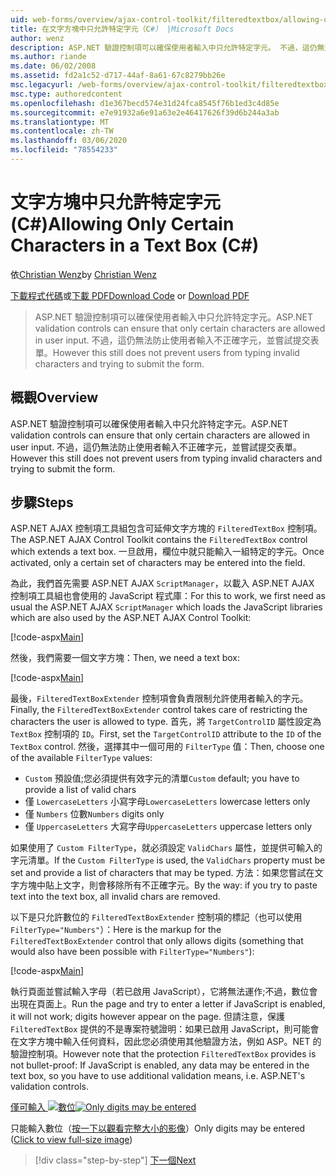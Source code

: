 ```yaml
---
uid: web-forms/overview/ajax-control-toolkit/filteredtextbox/allowing-only-certain-characters-in-a-text-box-cs
title: 在文字方塊中只允許特定字元（C#） |Microsoft Docs
author: wenz
description: ASP.NET 驗證控制項可以確保使用者輸入中只允許特定字元。 不過，這仍無法防止使用者輸入不正確 。
ms.author: riande
ms.date: 06/02/2008
ms.assetid: fd2a1c52-d717-44af-8a61-67c8279bb26e
msc.legacyurl: /web-forms/overview/ajax-control-toolkit/filteredtextbox/allowing-only-certain-characters-in-a-text-box-cs
msc.type: authoredcontent
ms.openlocfilehash: d1e367becd574e31d24fca8545f76b1ed3c4d85e
ms.sourcegitcommit: e7e91932a6e91a63e2e46417626f39d6b244a3ab
ms.translationtype: MT
ms.contentlocale: zh-TW
ms.lasthandoff: 03/06/2020
ms.locfileid: "78554233"
---
```

# <a name="allowing-only-certain-characters-in-a-text-box-c"></a><span data-ttu-id="96654-104">文字方塊中只允許特定字元 (C#)</span><span class="sxs-lookup"><span data-stu-id="96654-104">Allowing Only Certain Characters in a Text Box (C#)</span></span>

<span data-ttu-id="96654-105">依[Christian Wenz](https://github.com/wenz)</span><span class="sxs-lookup"><span data-stu-id="96654-105">by [Christian Wenz](https://github.com/wenz)</span></span>

<span data-ttu-id="96654-106">[下載程式代碼](https://download.microsoft.com/download/4/c/2/4c2def7a-0d23-4055-91f9-1f18504167d7/FilteredTextBox0.cs.zip)或[下載 PDF](https://download.microsoft.com/download/b/6/a/b6ae89ee-df69-4c87-9bfb-ad1eb2b23373/filteredtextbox0CS.pdf)</span><span class="sxs-lookup"><span data-stu-id="96654-106">[Download Code](https://download.microsoft.com/download/4/c/2/4c2def7a-0d23-4055-91f9-1f18504167d7/FilteredTextBox0.cs.zip) or [Download PDF](https://download.microsoft.com/download/b/6/a/b6ae89ee-df69-4c87-9bfb-ad1eb2b23373/filteredtextbox0CS.pdf)</span></span>

> <span data-ttu-id="96654-107">ASP.NET 驗證控制項可以確保使用者輸入中只允許特定字元。</span><span class="sxs-lookup"><span data-stu-id="96654-107">ASP.NET validation controls can ensure that only certain characters are allowed in user input.</span></span> <span data-ttu-id="96654-108">不過，這仍無法防止使用者輸入不正確字元，並嘗試提交表單。</span><span class="sxs-lookup"><span data-stu-id="96654-108">However this still does not prevent users from typing invalid characters and trying to submit the form.</span></span>

## <a name="overview"></a><span data-ttu-id="96654-109">概觀</span><span class="sxs-lookup"><span data-stu-id="96654-109">Overview</span></span>

<span data-ttu-id="96654-110">ASP.NET 驗證控制項可以確保使用者輸入中只允許特定字元。</span><span class="sxs-lookup"><span data-stu-id="96654-110">ASP.NET validation controls can ensure that only certain characters are allowed in user input.</span></span> <span data-ttu-id="96654-111">不過，這仍無法防止使用者輸入不正確字元，並嘗試提交表單。</span><span class="sxs-lookup"><span data-stu-id="96654-111">However this still does not prevent users from typing invalid characters and trying to submit the form.</span></span>

## <a name="steps"></a><span data-ttu-id="96654-112">步驟</span><span class="sxs-lookup"><span data-stu-id="96654-112">Steps</span></span>

<span data-ttu-id="96654-113">ASP.NET AJAX 控制項工具組包含可延伸文字方塊的 `FilteredTextBox` 控制項。</span><span class="sxs-lookup"><span data-stu-id="96654-113">The ASP.NET AJAX Control Toolkit contains the `FilteredTextBox` control which extends a text box.</span></span> <span data-ttu-id="96654-114">一旦啟用，欄位中就只能輸入一組特定的字元。</span><span class="sxs-lookup"><span data-stu-id="96654-114">Once activated, only a certain set of characters may be entered into the field.</span></span>

<span data-ttu-id="96654-115">為此，我們首先需要 ASP.NET AJAX `ScriptManager`，以載入 ASP.NET AJAX 控制項工具組也會使用的 JavaScript 程式庫：</span><span class="sxs-lookup"><span data-stu-id="96654-115">For this to work, we first need as usual the ASP.NET AJAX `ScriptManager` which loads the JavaScript libraries which are also used by the ASP.NET AJAX Control Toolkit:</span></span>

[!code-aspx[Main](allowing-only-certain-characters-in-a-text-box-cs/samples/sample1.aspx)]

<span data-ttu-id="96654-116">然後，我們需要一個文字方塊：</span><span class="sxs-lookup"><span data-stu-id="96654-116">Then, we need a text box:</span></span>

[!code-aspx[Main](allowing-only-certain-characters-in-a-text-box-cs/samples/sample2.aspx)]

<span data-ttu-id="96654-117">最後，`FilteredTextBoxExtender` 控制項會負責限制允許使用者輸入的字元。</span><span class="sxs-lookup"><span data-stu-id="96654-117">Finally, the `FilteredTextBoxExtender` control takes care of restricting the characters the user is allowed to type.</span></span> <span data-ttu-id="96654-118">首先，將 `TargetControlID` 屬性設定為 `TextBox` 控制項的 `ID`。</span><span class="sxs-lookup"><span data-stu-id="96654-118">First, set the `TargetControlID` attribute to the `ID` of the `TextBox` control.</span></span> <span data-ttu-id="96654-119">然後，選擇其中一個可用的 `FilterType` 值：</span><span class="sxs-lookup"><span data-stu-id="96654-119">Then, choose one of the available `FilterType` values:</span></span>

- <span data-ttu-id="96654-120">`Custom` 預設值;您必須提供有效字元的清單</span><span class="sxs-lookup"><span data-stu-id="96654-120">`Custom` default; you have to provide a list of valid chars</span></span>
- <span data-ttu-id="96654-121">僅 `LowercaseLetters` 小寫字母</span><span class="sxs-lookup"><span data-stu-id="96654-121">`LowercaseLetters` lowercase letters only</span></span>
- <span data-ttu-id="96654-122">僅 `Numbers` 位數</span><span class="sxs-lookup"><span data-stu-id="96654-122">`Numbers` digits only</span></span>
- <span data-ttu-id="96654-123">僅 `UppercaseLetters` 大寫字母</span><span class="sxs-lookup"><span data-stu-id="96654-123">`UppercaseLetters` uppercase letters only</span></span>

<span data-ttu-id="96654-124">如果使用了 `Custom FilterType`，就必須設定 `ValidChars` 屬性，並提供可輸入的字元清單。</span><span class="sxs-lookup"><span data-stu-id="96654-124">If the `Custom FilterType` is used, the `ValidChars` property must be set and provide a list of characters that may be typed.</span></span> <span data-ttu-id="96654-125">方法：如果您嘗試在文字方塊中貼上文字，則會移除所有不正確字元。</span><span class="sxs-lookup"><span data-stu-id="96654-125">By the way: if you try to paste text into the text box, all invalid chars are removed.</span></span>

<span data-ttu-id="96654-126">以下是只允許數位的 `FilteredTextBoxExtender` 控制項的標記（也可以使用 `FilterType="Numbers"`）：</span><span class="sxs-lookup"><span data-stu-id="96654-126">Here is the markup for the `FilteredTextBoxExtender` control that only allows digits (something that would also have been possible with `FilterType="Numbers"`):</span></span>

[!code-aspx[Main](allowing-only-certain-characters-in-a-text-box-cs/samples/sample3.aspx)]

<span data-ttu-id="96654-127">執行頁面並嘗試輸入字母（若已啟用 JavaScript），它將無法運作;不過，數位會出現在頁面上。</span><span class="sxs-lookup"><span data-stu-id="96654-127">Run the page and try to enter a letter if JavaScript is enabled, it will not work; digits however appear on the page.</span></span> <span data-ttu-id="96654-128">但請注意，保護 `FilteredTextBox` 提供的不是專案符號證明：如果已啟用 JavaScript，則可能會在文字方塊中輸入任何資料，因此您必須使用其他驗證方法，例如 ASP。NET 的驗證控制項。</span><span class="sxs-lookup"><span data-stu-id="96654-128">However note that the protection `FilteredTextBox` provides is not bullet-proof: If JavaScript is enabled, any data may be entered in the text box, so you have to use additional validation means, i.e. ASP.NET's validation controls.</span></span>

<span data-ttu-id="96654-129">[僅可輸入 ![數位](allowing-only-certain-characters-in-a-text-box-cs/_static/image2.png)](allowing-only-certain-characters-in-a-text-box-cs/_static/image1.png)</span><span class="sxs-lookup"><span data-stu-id="96654-129">[![Only digits may be entered](allowing-only-certain-characters-in-a-text-box-cs/_static/image2.png)](allowing-only-certain-characters-in-a-text-box-cs/_static/image1.png)</span></span>

<span data-ttu-id="96654-130">只能輸入數位（[按一下以觀看完整大小的影像](allowing-only-certain-characters-in-a-text-box-cs/_static/image3.png)）</span><span class="sxs-lookup"><span data-stu-id="96654-130">Only digits may be entered ([Click to view full-size image](allowing-only-certain-characters-in-a-text-box-cs/_static/image3.png))</span></span>

> [!div class="step-by-step"]
> [<span data-ttu-id="96654-131">下一個</span><span class="sxs-lookup"><span data-stu-id="96654-131">Next</span></span>](allowing-only-certain-characters-in-a-text-box-vb.md)
